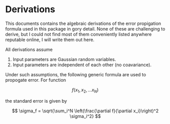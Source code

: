 # Derivations

This documents contains the algebraic derivations of the error propigation formula used in this package in gory detail.  None of these are challenging to derive, but I could not find most of them conveniently listed anywhere reputable online, I will write them out here.

All derivations assume 
1. Input parameters are Gaussian random variables.
2. Input parameters are independent of each other (no coavariance).

Under such assumptions, the following generic formula are used to propogate error.  For function 

$$ f(x_1, x_2, ... x_N) $$

the standard error is given by

$$ \sigma_f = \sqrt{\sum_i^N \left(\frac{\partial f}{\partial x_i}\right)^2 \sigma_i^2} $$
